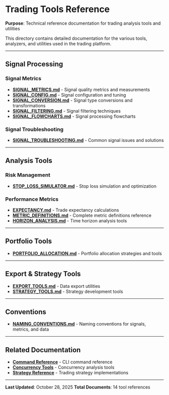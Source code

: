 # Trading Tools Reference

**Purpose**: Technical reference documentation for trading analysis tools and utilities

This directory contains detailed documentation for the various tools, analyzers, and utilities used in the trading platform.

---

## Signal Processing

### Signal Metrics

- **[SIGNAL_METRICS.md](SIGNAL_METRICS.md)** - Signal quality metrics and measurements
- **[SIGNAL_CONFIG.md](SIGNAL_CONFIG.md)** - Signal configuration and tuning
- **[SIGNAL_CONVERSION.md](SIGNAL_CONVERSION.md)** - Signal type conversions and transformations
- **[SIGNAL_FILTERING.md](SIGNAL_FILTERING.md)** - Signal filtering techniques
- **[SIGNAL_FLOWCHARTS.md](SIGNAL_FLOWCHARTS.md)** - Signal processing flowcharts

### Signal Troubleshooting

- **[SIGNAL_TROUBLESHOOTING.md](SIGNAL_TROUBLESHOOTING.md)** - Common signal issues and solutions

---

## Analysis Tools

### Risk Management

- **[STOP_LOSS_SIMULATOR.md](STOP_LOSS_SIMULATOR.md)** - Stop loss simulation and optimization

### Performance Metrics

- **[EXPECTANCY.md](EXPECTANCY.md)** - Trade expectancy calculations
- **[METRIC_DEFINITIONS.md](METRIC_DEFINITIONS.md)** - Complete metric definitions reference
- **[HORIZON_ANALYSIS.md](HORIZON_ANALYSIS.md)** - Time horizon analysis tools

---

## Portfolio Tools

- **[PORTFOLIO_ALLOCATION.md](PORTFOLIO_ALLOCATION.md)** - Portfolio allocation strategies and tools

---

## Export & Strategy Tools

- **[EXPORT_TOOLS.md](EXPORT_TOOLS.md)** - Data export utilities
- **[STRATEGY_TOOLS.md](STRATEGY_TOOLS.md)** - Strategy development tools

---

## Conventions

- **[NAMING_CONVENTIONS.md](NAMING_CONVENTIONS.md)** - Naming conventions for signals, metrics, and data

---

## Related Documentation

- **[Command Reference](../COMMAND_REFERENCE.md)** - CLI command reference
- **[Concurrency Tools](../concurrency/README.md)** - Concurrency analysis tools
- **[Strategy Reference](../strategies/)** - Trading strategy implementations

---

**Last Updated**: October 28, 2025
**Total Documents**: 14 tool references
